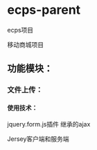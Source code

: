 # ecps-parent
ecps项目

移动商城项目

## 功能模块：

### 文件上传：

#### 使用技术：

jquery.form.js插件 继承的ajax

Jersey客户端和服务端